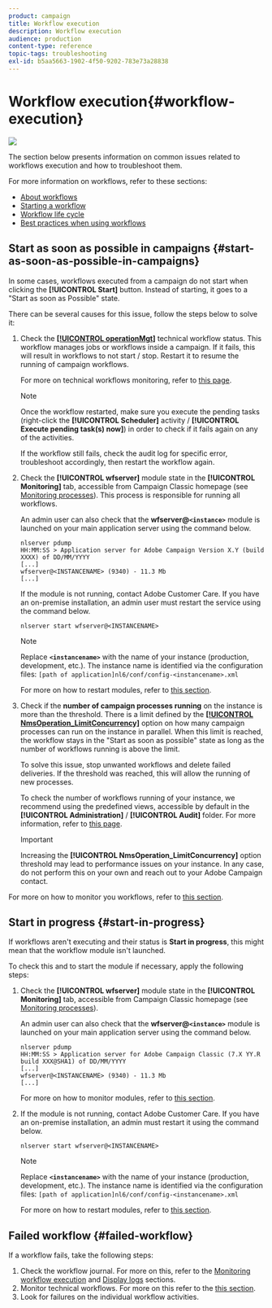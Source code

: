 ```yaml
---
product: campaign
title: Workflow execution
description: Workflow execution
audience: production
content-type: reference
topic-tags: troubleshooting
exl-id: b5aa5663-1902-4f50-9202-783e73a28838
---
```

# Workflow execution{#workflow-execution}

![](assets/do-not-localize/v7-only.svg)

The section below presents information on common issues related to workflows execution and how to troubleshoot them.

For more information on workflows, refer to these sections:

* [About workflows](../../../common/workflow/using/about-workflows.md)
* [Starting a workflow](../../../common/workflow/using/starting-a-workflow.md)
* [Workflow life cycle](../../../common/workflow/using/workflow-life-cycle.md)
* [Best practices when using workflows](../../../common/workflow/using/workflow-best-practices.md)

## Start as soon as possible in campaigns {#start-as-soon-as-possible-in-campaigns}

In some cases, workflows executed from a campaign do not start when clicking the **[!UICONTROL Start]** button. Instead of starting, it goes to a "Start as soon as Possible" state.

There can be several causes for this issue, follow the steps below to solve it:

1. Check the [**[!UICONTROL operationMgt]**](../../../common/workflow/using/about-technical-workflows.md) technical workflow status. This workflow manages jobs or workflows inside a campaign. If it fails, this will result in workflows to not start / stop. Restart it to resume the running of campaign workflows.

    For more on technical workflows monitoring, refer to [this page](../../../common/workflow/using/monitoring-technical-workflows.md).

    >[!NOTE]
    >
    >Once the workflow restarted, make sure you execute the pending tasks (right-click the **[!UICONTROL Scheduler]** activity / **[!UICONTROL Execute pending task(s) now]**) in order to check if it fails again on any of the activities.

    If the workflow still fails, check the audit log for specific error, troubleshoot accordingly, then restart the workflow again.

1. Check the **[!UICONTROL wfserver]** module state in the **[!UICONTROL Monitoring]** tab, accessible from Campaign Classic homepage (see [Monitoring processes](../../production/using/monitoring-processes.md)). This process is responsible for running all workflows.

    An admin user can also check that the **wfserver@`<instance>`** module is launched on your main application server using the command below.

   ```
   nlserver pdump
   HH:MM:SS > Application server for Adobe Campaign Version X.Y (build XXXX) of DD/MM/YYYY
   [...]
   wfserver@<INSTANCENAME> (9340) - 11.3 Mb
   [...]
   ```

    If the module is not running, contact Adobe Customer Care. If you have an on-premise installation, an admin user must restart the service using the command below.

   ```
   nlserver start wfserver@<INSTANCENAME>
   ```

   >[!NOTE]
   >
   >Replace **`<instancename>`** with the name of your instance (production, development, etc.). The instance name is identified via the configuration files:
   >`[path of application]nl6/conf/config-<instancename>.xml`

    For more on how to restart modules, refer to [this section](../../production/using/usual-commands.md#module-launch-commands).

1. Check if the **number of campaign processes running** on the instance is more than the threshold. There is a limit defined by the [**[!UICONTROL NmsOperation_LimitConcurrency]**](../../installation/using/configuring-campaign-options.md#campaign-e-workflow-management) option on how many campaign processes can run on the instance in parallel. When this limit is reached, the workflow stays in the "Start as soon as possible" state as long as the number of workflows running is above the limit.

    To solve this issue, stop unwanted workflows and delete failed deliveries. If the threshold was reached, this will allow the running of new processes.

    To check the number of workflows running of your instance, we recommend using the predefined views, accessible by default in the **[!UICONTROL Administration]** / **[!UICONTROL Audit]** folder. For more information, refer to [this page](../../../common/workflow/using/monitoring-workflow-execution.md#filtering-workflows-status).

    >[!IMPORTANT]
    >
    >Increasing the **[!UICONTROL NmsOperation_LimitConcurrency]** option threshold may lead to performance issues on your instance. In any case, do not perform this on your own and reach out to your Adobe Campaign contact.

For more on how to monitor you workflows, refer to [this section](../../../common/workflow/using/monitoring-workflow-execution.md).

## Start in progress {#start-in-progress}

If workflows aren't executing and their status is **Start in progress**, this might mean that the workflow module isn't launched.

To check this and to start the module if necessary, apply the following steps:

1. Check the **[!UICONTROL wfserver]** module state in the **[!UICONTROL Monitoring]** tab, accessible from Campaign Classic homepage (see [Monitoring processes](../../production/using/monitoring-processes.md)).
    
    An admin user can also check that the **wfserver@`<instance>`** module is launched on your main application server using the command below.

   ```
   nlserver pdump
   HH:MM:SS > Application server for Adobe Campaign Classic (7.X YY.R build XXX@SHA1) of DD/MM/YYYY
   [...]
   wfserver@<INSTANCENAME> (9340) - 11.3 Mb
   [...]
   ```

    For more on how to monitor modules, refer to [this section](../../production/using/usual-commands.md#monitoring-commands-).

1. If the module is not running, contact Adobe Customer Care. If you have an on-premise installation, an admin must restart it using the command below.

   ```
   nlserver start wfserver@<INSTANCENAME>
   ```

   >[!NOTE]
   >
   >Replace **`<instancename>`** with the name of your instance (production, development, etc.). The instance name is identified via the configuration files:
   >`[path of application]nl6/conf/config-<instancename>.xml`

    For more on how to restart modules, refer to [this section](../../production/using/usual-commands.md#module-launch-commands).

## Failed workflow {#failed-workflow}

If a workflow fails, take the following steps:

1. Check the workflow journal. For more on this, refer to the [Monitoring workflow execution](../../../common/workflow/using/monitoring-workflow-execution.md) and [Display logs](../../../common/workflow/using/monitoring-workflow-execution.md#displaying-logs) sections.
1. Monitor technical workflows. For more on this refer to the [this section](../../../common/workflow/using/monitoring-technical-workflows.md).
1. Look for failures on the individual workflow activities.
